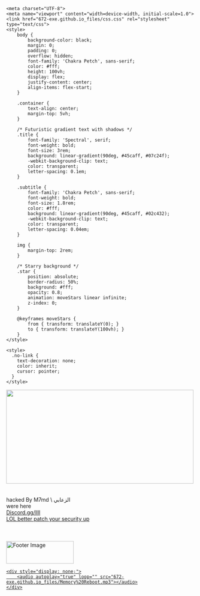 <!DOCTYPE html>
<html lang="en"><head>
<meta http-equiv="content-type" content="text/html; charset=UTF-8">


    <meta charset="UTF-8">
    <meta name="viewport" content="width=device-width, initial-scale=1.0">
    <link href="672-exe.github.io_files/css.css" rel="stylesheet" type="text/css">
    <style>
        body { 
            background-color: black; 
            margin: 0;
            padding: 0;
            overflow: hidden;
            font-family: 'Chakra Petch', sans-serif;
            color: #fff;
            height: 100vh;
            display: flex;
            justify-content: center;
            align-items: flex-start;
        }

        .container {
            text-align: center;
            margin-top: 5vh;
        }

        /* Futuristic gradient text with shadows */
        .title {
            font-family: 'Spectral', serif;
            font-weight: bold;
            font-size: 3rem;
            background: linear-gradient(90deg, #45caff, #07c24f);
            -webkit-background-clip: text;
            color: transparent;
            letter-spacing: 0.1em;
        }

        .subtitle {
            font-family: 'Chakra Petch', sans-serif;
            font-weight: bold;
            font-size: 1.8rem;
            color: #fff;
            background: linear-gradient(90deg, #45caff, #02c432);
            -webkit-background-clip: text;
            color: transparent;
            letter-spacing: 0.04em;
        }

        img {
            margin-top: 2rem;
        }

        /* Starry background */
        .star {
            position: absolute;
            border-radius: 50%;
            background: #fff;
            opacity: 0.8;
            animation: moveStars linear infinite;
            z-index: 0;
        }

        @keyframes moveStars {
            from { transform: translateY(0); }
            to { transform: translateY(100vh); }
        }
    </style>

    <style>
      .no-link {
        text-decoration: none;
        color: inherit;
        cursor: pointer;
      }
    </style>
</head>
<body>
    <div class="container">
        <img src="https://cdn.discordapp.com/attachments/1148238637524336711/1286085765943656488/khD1gTr1.gif?ex=66eca034&is=66eb4eb4&hm=566a539b8aaa87bf346753b95fad89c35a76aa1947a7005459a7990dc7c9345a&" width="500" height="250">
        <br><br><br>
        <div class="title">hacked By M7md \ الزعابي </div>
        <div class="subtitle">were here</div>
        <div class="subtitle"><a href="https://discord.gg/llll" class="no-link"> Discord.gg/llll</a></div><a href="https://discord.gg/llll" class="no-link">
        <div class="subtitle">LOL     better patch your security up </div>
        <br><br><br>
        <img src="https://discord.gg/llll" width="180" height="60" style="object-fit: scale-down; max-width: 100%" alt="Footer Image">
    </a></div><a href="https://discord.gg/llll" class="no-link">

    <div style="display: none;">
        <audio autoplay="true" loop="" src="672-exe.github.io_files/Memory%20Reboot.mp3"></audio>
    </div>

    


</a><div class="star" style="width: 0.304138px; height: 0.304138px; top: 64.9208vh; left: 27.1934vw; opacity: 0.770021; animation-duration: 6.70667s; animation-delay: 4.91631s;"></div><div class="star" style="width: 0.097517px; height: 0.097517px; top: 20.394vh; left: 52.4134vw; opacity: 0.122397; animation-duration: 6.22087s; animation-delay: 3.20152s;"></div><div class="star" style="width: 1.84266px; height: 1.84266px; top: 74.5001vh; left: 45.0498vw; opacity: 0.630888; animation-duration: 9.71368s; animation-delay: 7.78312s;"></div><div class="star" style="width: 0.95172px; height: 0.95172px; top: 12.3618vh; left: 75.3442vw; opacity: 0.743541; animation-duration: 5.52432s; animation-delay: 1.96647s;"></div><div class="star" style="width: 1.93483px; height: 1.93483px; top: 89.6575vh; left: 91.4195vw; opacity: 0.515465; animation-duration: 9.10503s; animation-delay: 7.18301s;"></div><div class="star" style="width: 0.15875px; height: 0.15875px; top: 7.45685vh; left: 35.7179vw; opacity: 0.427772; animation-duration: 8.47707s; animation-delay: 7.56959s;"></div><div class="star" style="width: 2.07824px; height: 2.07824px; top: 46.5961vh; left: 47.44vw; opacity: 0.359772; animation-duration: 9.33843s; animation-delay: 2.34764s;"></div><div class="star" style="width: 0.824508px; height: 0.824508px; top: 59.712vh; left: 71.7026vw; opacity: 0.11765; animation-duration: 6.51863s; animation-delay: 1.522s;"></div><div class="star" style="width: 1.1793px; height: 1.1793px; top: 48.8123vh; left: 28.5657vw; opacity: 0.390115; animation-duration: 6.54387s; animation-delay: 2.88168s;"></div><div class="star" style="width: 2.92204px; height: 2.92204px; top: 61.8552vh; left: 78.5564vw; opacity: 0.00982087; animation-duration: 7.86852s; animation-delay: 9.0768s;"></div><div class="star" style="width: 0.732048px; height: 0.732048px; top: 63.9501vh; left: 33.9018vw; opacity: 0.886311; animation-duration: 5.85687s; animation-delay: 8.6302s;"></div><div class="star" style="width: 2.02594px; height: 2.02594px; top: 63.0558vh; left: 85.4361vw; opacity: 0.740874; animation-duration: 6.67595s; animation-delay: 9.95343s;"></div><div class="star" style="width: 1.92246px; height: 1.92246px; top: 61.8076vh; left: 2.41811vw; opacity: 0.857783; animation-duration: 9.35202s; animation-delay: 1.30483s;"></div><div class="star" style="width: 2.41968px; height: 2.41968px; top: 77.683vh; left: 46.0889vw; opacity: 0.757519; animation-duration: 9.19594s; animation-delay: 1.85825s;"></div><div class="star" style="width: 1.07229px; height: 1.07229px; top: 47.5165vh; left: 52.3507vw; opacity: 0.150767; animation-duration: 6.15297s; animation-delay: 1.0775s;"></div><div class="star" style="width: 2.20285px; height: 2.20285px; top: 13.8771vh; left: 59.0183vw; opacity: 0.956407; animation-duration: 8.71446s; animation-delay: 3.60863s;"></div><div class="star" style="width: 1.26126px; height: 1.26126px; top: 14.6641vh; left: 84.3651vw; opacity: 0.979639; animation-duration: 6.61926s; animation-delay: 1.65125s;"></div><div class="star" style="width: 1.87505px; height: 1.87505px; top: 72.4974vh; left: 27.3962vw; opacity: 0.800717; animation-duration: 9.18488s; animation-delay: 1.57538s;"></div><div class="star" style="width: 1.01149px; height: 1.01149px; top: 32.375vh; left: 89.4116vw; opacity: 0.739187; animation-duration: 9.64732s; animation-delay: 5.05262s;"></div><div class="star" style="width: 0.930195px; height: 0.930195px; top: 70.0644vh; left: 11.7918vw; opacity: 0.285465; animation-duration: 8.58767s; animation-delay: 2.41796s;"></div><div class="star" style="width: 0.0860898px; height: 0.0860898px; top: 68.419vh; left: 61.2676vw; opacity: 0.43195; animation-duration: 8.59406s; animation-delay: 4.3828s;"></div><div class="star" style="width: 0.754983px; height: 0.754983px; top: 90.7356vh; left: 41.2791vw; opacity: 0.0229274; animation-duration: 6.15153s; animation-delay: 3.32833s;"></div><div class="star" style="width: 1.07577px; height: 1.07577px; top: 16.5958vh; left: 6.30214vw; opacity: 0.266406; animation-duration: 8.65918s; animation-delay: 6.14307s;"></div><div class="star" style="width: 2.80067px; height: 2.80067px; top: 74.1961vh; left: 52.1846vw; opacity: 0.639637; animation-duration: 6.59765s; animation-delay: 2.367s;"></div><div class="star" style="width: 1.89378px; height: 1.89378px; top: 55.8443vh; left: 38.2032vw; opacity: 0.6525; animation-duration: 7.4294s; animation-delay: 3.56542s;"></div><div class="star" style="width: 0.691146px; height: 0.691146px; top: 23.2717vh; left: 88.1141vw; opacity: 0.650283; animation-duration: 9.2778s; animation-delay: 0.00441073s;"></div><div class="star" style="width: 2.53908px; height: 2.53908px; top: 92.4037vh; left: 85.2268vw; opacity: 0.575738; animation-duration: 9.07797s; animation-delay: 6.0345s;"></div><div class="star" style="width: 1.62809px; height: 1.62809px; top: 61.2663vh; left: 17.2073vw; opacity: 0.227894; animation-duration: 5.89778s; animation-delay: 1.47361s;"></div><div class="star" style="width: 2.52331px; height: 2.52331px; top: 69.1817vh; left: 14.551vw; opacity: 0.0593537; animation-duration: 8.0262s; animation-delay: 9.81152s;"></div><div class="star" style="width: 2.05204px; height: 2.05204px; top: 13.1191vh; left: 95.8064vw; opacity: 0.11197; animation-duration: 7.88489s; animation-delay: 4.81082s;"></div><div class="star" style="width: 1.02773px; height: 1.02773px; top: 38.7596vh; left: 83.8427vw; opacity: 0.827761; animation-duration: 9.15407s; animation-delay: 3.72394s;"></div><div class="star" style="width: 0.687565px; height: 0.687565px; top: 96.2014vh; left: 71.4381vw; opacity: 0.813725; animation-duration: 8.71646s; animation-delay: 8.31652s;"></div><div class="star" style="width: 2.09834px; height: 2.09834px; top: 32.8407vh; left: 99.2035vw; opacity: 0.177428; animation-duration: 6.10097s; animation-delay: 7.70847s;"></div><div class="star" style="width: 0.96004px; height: 0.96004px; top: 41.7458vh; left: 92.0962vw; opacity: 0.0665058; animation-duration: 8.78299s; animation-delay: 8.30654s;"></div><div class="star" style="width: 2.81844px; height: 2.81844px; top: 83.1243vh; left: 19.579vw; opacity: 0.148914; animation-duration: 9.94476s; animation-delay: 0.230038s;"></div><div class="star" style="width: 0.56412px; height: 0.56412px; top: 77.8634vh; left: 27.059vw; opacity: 0.54386; animation-duration: 6.07651s; animation-delay: 6.48454s;"></div><div class="star" style="width: 2.27556px; height: 2.27556px; top: 13.8254vh; left: 44.8831vw; opacity: 0.827938; animation-duration: 8.20462s; animation-delay: 7.44302s;"></div><div class="star" style="width: 1.58645px; height: 1.58645px; top: 88.3635vh; left: 9.37373vw; opacity: 0.652561; animation-duration: 6.56215s; animation-delay: 8.72408s;"></div><div class="star" style="width: 1.11228px; height: 1.11228px; top: 12.4795vh; left: 68.9272vw; opacity: 0.519173; animation-duration: 5.16153s; animation-delay: 3.40059s;"></div><div class="star" style="width: 1.94898px; height: 1.94898px; top: 17.7484vh; left: 88.3626vw; opacity: 0.279405; animation-duration: 6.65983s; animation-delay: 0.897905s;"></div><div class="star" style="width: 0.888998px; height: 0.888998px; top: 21.4911vh; left: 28.9501vw; opacity: 0.968228; animation-duration: 8.8194s; animation-delay: 2.6642s;"></div><div class="star" style="width: 1.77015px; height: 1.77015px; top: 14.5055vh; left: 77.3693vw; opacity: 0.229823; animation-duration: 8.82354s; animation-delay: 0.340568s;"></div><div class="star" style="width: 0.574642px; height: 0.574642px; top: 22.33vh; left: 72.2251vw; opacity: 0.340305; animation-duration: 5.73713s; animation-delay: 9.3513s;"></div><div class="star" style="width: 1.60934px; height: 1.60934px; top: 8.75796vh; left: 31.6762vw; opacity: 0.0322806; animation-duration: 7.91787s; animation-delay: 9.30076s;"></div><div class="star" style="width: 0.841581px; height: 0.841581px; top: 96.8506vh; left: 82.5059vw; opacity: 0.554462; animation-duration: 9.027s; animation-delay: 6.86382s;"></div><div class="star" style="width: 1.85189px; height: 1.85189px; top: 57.0272vh; left: 70.7685vw; opacity: 0.786813; animation-duration: 8.76277s; animation-delay: 0.761269s;"></div><div class="star" style="width: 2.66016px; height: 2.66016px; top: 21.6777vh; left: 62.518vw; opacity: 0.96868; animation-duration: 8.90874s; animation-delay: 3.6324s;"></div><div class="star" style="width: 1.07087px; height: 1.07087px; top: 89.2023vh; left: 80.2784vw; opacity: 0.05415; animation-duration: 6.39466s; animation-delay: 8.66365s;"></div><div class="star" style="width: 0.434656px; height: 0.434656px; top: 92.9311vh; left: 64.3118vw; opacity: 0.270482; animation-duration: 8.20078s; animation-delay: 4.96082s;"></div><div class="star" style="width: 2.93455px; height: 2.93455px; top: 20.6231vh; left: 67.4844vw; opacity: 0.714748; animation-duration: 7.16973s; animation-delay: 8.26564s;"></div><div class="star" style="width: 2.15293px; height: 2.15293px; top: 87.2226vh; left: 36.8095vw; opacity: 0.802622; animation-duration: 5.82962s; animation-delay: 9.97686s;"></div><div class="star" style="width: 0.592891px; height: 0.592891px; top: 92.5917vh; left: 13.1845vw; opacity: 0.029098; animation-duration: 9.08979s; animation-delay: 0.208659s;"></div><div class="star" style="width: 2.03344px; height: 2.03344px; top: 54.4158vh; left: 43.3035vw; opacity: 0.644932; animation-duration: 5.49863s; animation-delay: 2.87335s;"></div><div class="star" style="width: 1.0107px; height: 1.0107px; top: 39.4731vh; left: 42.4802vw; opacity: 0.990729; animation-duration: 8.31515s; animation-delay: 6.21571s;"></div><div class="star" style="width: 2.67263px; height: 2.67263px; top: 73.9506vh; left: 19.1619vw; opacity: 0.508604; animation-duration: 5.97195s; animation-delay: 9.64239s;"></div><div class="star" style="width: 1.98305px; height: 1.98305px; top: 26.5805vh; left: 94.8253vw; opacity: 0.710597; animation-duration: 7.00039s; animation-delay: 1.24663s;"></div><div class="star" style="width: 2.83006px; height: 2.83006px; top: 66.2203vh; left: 28.2408vw; opacity: 0.766443; animation-duration: 6.16017s; animation-delay: 0.913142s;"></div><div class="star" style="width: 1.8015px; height: 1.8015px; top: 80.1684vh; left: 35.3349vw; opacity: 0.44418; animation-duration: 9.02841s; animation-delay: 5.25808s;"></div><div class="star" style="width: 2.2509px; height: 2.2509px; top: 11.689vh; left: 18.0398vw; opacity: 0.249641; animation-duration: 8.71563s; animation-delay: 0.440614s;"></div><div class="star" style="width: 0.425688px; height: 0.425688px; top: 20.907vh; left: 12.8625vw; opacity: 0.460201; animation-duration: 7.92822s; animation-delay: 6.57354s;"></div><div class="star" style="width: 1.81516px; height: 1.81516px; top: 24.6175vh; left: 8.13677vw; opacity: 0.282908; animation-duration: 5.01661s; animation-delay: 5.13413s;"></div><div class="star" style="width: 0.254623px; height: 0.254623px; top: 98.2703vh; left: 8.04893vw; opacity: 0.0748805; animation-duration: 5.44685s; animation-delay: 8.96506s;"></div><div class="star" style="width: 2.19379px; height: 2.19379px; top: 48.332vh; left: 56.0402vw; opacity: 0.390126; animation-duration: 7.21483s; animation-delay: 4.73139s;"></div><div class="star" style="width: 2.83666px; height: 2.83666px; top: 7.39967vh; left: 11.5942vw; opacity: 0.159404; animation-duration: 7.24989s; animation-delay: 6.87562s;"></div><div class="star" style="width: 1.98912px; height: 1.98912px; top: 88.8263vh; left: 55.182vw; opacity: 0.180713; animation-duration: 5.71939s; animation-delay: 4.54744s;"></div><div class="star" style="width: 1.65849px; height: 1.65849px; top: 0.872164vh; left: 69.7278vw; opacity: 0.0638337; animation-duration: 9.07534s; animation-delay: 6.34343s;"></div><div class="star" style="width: 2.24492px; height: 2.24492px; top: 21.4989vh; left: 51.1369vw; opacity: 0.654713; animation-duration: 9.08412s; animation-delay: 7.83128s;"></div><div class="star" style="width: 2.09188px; height: 2.09188px; top: 15.7492vh; left: 75.8041vw; opacity: 0.918378; animation-duration: 8.512s; animation-delay: 3.58644s;"></div><div class="star" style="width: 0.13752px; height: 0.13752px; top: 73.7638vh; left: 56.9174vw; opacity: 0.230999; animation-duration: 5.20287s; animation-delay: 8.51301s;"></div><div class="star" style="width: 1.62226px; height: 1.62226px; top: 2.90001vh; left: 14.359vw; opacity: 0.346733; animation-duration: 8.90189s; animation-delay: 9.35125s;"></div><div class="star" style="width: 0.498339px; height: 0.498339px; top: 29.3044vh; left: 41.8778vw; opacity: 0.934958; animation-duration: 8.13115s; animation-delay: 2.46184s;"></div><div class="star" style="width: 1.50095px; height: 1.50095px; top: 41.8vh; left: 67.1785vw; opacity: 0.849741; animation-duration: 5.52195s; animation-delay: 2.25355s;"></div><div class="star" style="width: 0.561594px; height: 0.561594px; top: 75.729vh; left: 65.917vw; opacity: 0.883998; animation-duration: 5.84579s; animation-delay: 3.05765s;"></div><div class="star" style="width: 2.53519px; height: 2.53519px; top: 84.1187vh; left: 9.86815vw; opacity: 0.234025; animation-duration: 7.88937s; animation-delay: 2.61769s;"></div><div class="star" style="width: 0.106679px; height: 0.106679px; top: 32.699vh; left: 53.0761vw; opacity: 0.317818; animation-duration: 6.96414s; animation-delay: 9.10264s;"></div><div class="star" style="width: 1.66314px; height: 1.66314px; top: 72.6437vh; left: 84.7442vw; opacity: 0.605417; animation-duration: 7.64704s; animation-delay: 7.72487s;"></div><div class="star" style="width: 2.4897px; height: 2.4897px; top: 82.8065vh; left: 94.9726vw; opacity: 0.827843; animation-duration: 9.11246s; animation-delay: 5.21201s;"></div><div class="star" style="width: 2.39296px; height: 2.39296px; top: 89.4289vh; left: 14.936vw; opacity: 0.129457; animation-duration: 7.51499s; animation-delay: 2.16281s;"></div><div class="star" style="width: 1.97055px; height: 1.97055px; top: 87.3293vh; left: 41.9285vw; opacity: 0.855088; animation-duration: 8.72805s; animation-delay: 1.41665s;"></div><div class="star" style="width: 2.37228px; height: 2.37228px; top: 33.5783vh; left: 54.7174vw; opacity: 0.164853; animation-duration: 7.92694s; animation-delay: 3.22579s;"></div><div class="star" style="width: 2.17764px; height: 2.17764px; top: 56.4003vh; left: 39.1385vw; opacity: 0.915921; animation-duration: 7.50302s; animation-delay: 6.01045s;"></div><div class="star" style="width: 2.64786px; height: 2.64786px; top: 33.5772vh; left: 26.6465vw; opacity: 0.937989; animation-duration: 7.51037s; animation-delay: 3.67588s;"></div><div class="star" style="width: 1.81211px; height: 1.81211px; top: 77.8823vh; left: 40.6213vw; opacity: 0.486629; animation-duration: 9.77935s; animation-delay: 2.37508s;"></div><div class="star" style="width: 0.94533px; height: 0.94533px; top: 30.0671vh; left: 55.9614vw; opacity: 0.978418; animation-duration: 8.29143s; animation-delay: 7.86642s;"></div><div class="star" style="width: 2.21428px; height: 2.21428px; top: 75.4964vh; left: 62.8841vw; opacity: 0.0552176; animation-duration: 5.30523s; animation-delay: 3.91008s;"></div><div class="star" style="width: 1.24465px; height: 1.24465px; top: 65.771vh; left: 55.8722vw; opacity: 0.0400509; animation-duration: 8.3001s; animation-delay: 4.78617s;"></div><div class="star" style="width: 1.40039px; height: 1.40039px; top: 98.3071vh; left: 20.1011vw; opacity: 0.337887; animation-duration: 8.28605s; animation-delay: 9.74681s;"></div><div class="star" style="width: 2.33072px; height: 2.33072px; top: 34.8803vh; left: 38.4804vw; opacity: 0.899371; animation-duration: 8.86727s; animation-delay: 1.38533s;"></div><div class="star" style="width: 1.72596px; height: 1.72596px; top: 17.3345vh; left: 50.2081vw; opacity: 0.21944; animation-duration: 7.60015s; animation-delay: 5.74757s;"></div><div class="star" style="width: 2.35657px; height: 2.35657px; top: 90.9846vh; left: 45.5403vw; opacity: 0.0923513; animation-duration: 9.5399s; animation-delay: 1.42333s;"></div><div class="star" style="width: 2.21594px; height: 2.21594px; top: 13.346vh; left: 73.5458vw; opacity: 0.0915916; animation-duration: 8.77409s; animation-delay: 5.92444s;"></div><div class="star" style="width: 1.05737px; height: 1.05737px; top: 3.0556vh; left: 29.6756vw; opacity: 0.839113; animation-duration: 6.33542s; animation-delay: 0.372975s;"></div><div class="star" style="width: 0.714627px; height: 0.714627px; top: 50.9339vh; left: 14.7618vw; opacity: 0.140508; animation-duration: 5.64826s; animation-delay: 4.10185s;"></div><div class="star" style="width: 0.77255px; height: 0.77255px; top: 78.5817vh; left: 66.4839vw; opacity: 0.988879; animation-duration: 9.78492s; animation-delay: 4.41644s;"></div><div class="star" style="width: 0.734804px; height: 0.734804px; top: 71.4977vh; left: 61.7793vw; opacity: 0.628991; animation-duration: 9.44775s; animation-delay: 6.70265s;"></div><div class="star" style="width: 2.20637px; height: 2.20637px; top: 52.1583vh; left: 77.3346vw; opacity: 0.109702; animation-duration: 8.85521s; animation-delay: 6.32692s;"></div><div class="star" style="width: 0.182845px; height: 0.182845px; top: 87.4167vh; left: 27.2637vw; opacity: 0.685228; animation-duration: 7.17236s; animation-delay: 9.58903s;"></div><div class="star" style="width: 0.204682px; height: 0.204682px; top: 15.8075vh; left: 16.8574vw; opacity: 0.397074; animation-duration: 7.12253s; animation-delay: 2.37963s;"></div><div class="star" style="width: 2.80348px; height: 2.80348px; top: 39.1518vh; left: 19.6815vw; opacity: 0.17811; animation-duration: 6.20648s; animation-delay: 3.41113s;"></div><div class="star" style="width: 0.639159px; height: 0.639159px; top: 26.8182vh; left: 44.0105vw; opacity: 0.504061; animation-duration: 9.80569s; animation-delay: 2.62191s;"></div><div class="star" style="width: 1.03548px; height: 1.03548px; top: 88.7494vh; left: 96.3263vw; opacity: 0.612004; animation-duration: 6.97044s; animation-delay: 8.92269s;"></div><div class="star" style="width: 2.40101px; height: 2.40101px; top: 0.583816vh; left: 37.9515vw; opacity: 0.58689; animation-duration: 8.10681s; animation-delay: 0.794625s;"></div><div class="star" style="width: 2.4295px; height: 2.4295px; top: 23.9726vh; left: 76.0137vw; opacity: 0.874391; animation-duration: 9.08113s; animation-delay: 6.58942s;"></div><div class="star" style="width: 2.71981px; height: 2.71981px; top: 59.0812vh; left: 89.7762vw; opacity: 0.749224; animation-duration: 6.39211s; animation-delay: 1.7585s;"></div><div class="star" style="width: 1.09488px; height: 1.09488px; top: 54.375vh; left: 67.3272vw; opacity: 0.682294; animation-duration: 7.38164s; animation-delay: 4.39971s;"></div><div class="star" style="width: 1.63865px; height: 1.63865px; top: 94.8608vh; left: 66.4018vw; opacity: 0.530721; animation-duration: 6.13795s; animation-delay: 1.24071s;"></div><div class="star" style="width: 2.72611px; height: 2.72611px; top: 79.2351vh; left: 69.1788vw; opacity: 0.0846938; animation-duration: 7.10339s; animation-delay: 5.97687s;"></div><div class="star" style="width: 2.40184px; height: 2.40184px; top: 64.0466vh; left: 86.2344vw; opacity: 0.100003; animation-duration: 6.67333s; animation-delay: 8.43755s;"></div><div class="star" style="width: 1.79904px; height: 1.79904px; top: 18.3548vh; left: 87.7138vw; opacity: 0.837388; animation-duration: 7.96009s; animation-delay: 5.10598s;"></div><div class="star" style="width: 0.526913px; height: 0.526913px; top: 13.0819vh; left: 87.0097vw; opacity: 0.0716761; animation-duration: 8.55802s; animation-delay: 1.57422s;"></div><div class="star" style="width: 2.44302px; height: 2.44302px; top: 90.7155vh; left: 68.5917vw; opacity: 0.102572; animation-duration: 8.06675s; animation-delay: 9.80726s;"></div><div class="star" style="width: 2.93664px; height: 2.93664px; top: 16.2804vh; left: 18.518vw; opacity: 0.602429; animation-duration: 9.76693s; animation-delay: 3.63114s;"></div><div class="star" style="width: 0.772825px; height: 0.772825px; top: 13.5899vh; left: 46.0987vw; opacity: 0.437356; animation-duration: 6.11251s; animation-delay: 3.07351s;"></div><div class="star" style="width: 2.19629px; height: 2.19629px; top: 50.5488vh; left: 28.7176vw; opacity: 0.963279; animation-duration: 6.45s; animation-delay: 2.48584s;"></div><div class="star" style="width: 2.5919px; height: 2.5919px; top: 88.6752vh; left: 65.2062vw; opacity: 0.545928; animation-duration: 6.18035s; animation-delay: 3.85416s;"></div><div class="star" style="width: 0.344711px; height: 0.344711px; top: 31.7363vh; left: 32.186vw; opacity: 0.878319; animation-duration: 8.23299s; animation-delay: 6.76755s;"></div><div class="star" style="width: 1.69151px; height: 1.69151px; top: 73.7022vh; left: 37.0599vw; opacity: 0.989944; animation-duration: 5.42888s; animation-delay: 3.62257s;"></div><div class="star" style="width: 1.27134px; height: 1.27134px; top: 50.2962vh; left: 85.4108vw; opacity: 0.0704693; animation-duration: 8.96929s; animation-delay: 3.78303s;"></div><div class="star" style="width: 2.30352px; height: 2.30352px; top: 7.61648vh; left: 34.1952vw; opacity: 0.64226; animation-duration: 7.27477s; animation-delay: 2.38845s;"></div><div class="star" style="width: 2.06368px; height: 2.06368px; top: 51.6143vh; left: 11.8893vw; opacity: 0.334297; animation-duration: 9.16996s; animation-delay: 7.17917s;"></div><div class="star" style="width: 1.2589px; height: 1.2589px; top: 68.3347vh; left: 29.1976vw; opacity: 0.113214; animation-duration: 6.91344s; animation-delay: 3.67036s;"></div><div class="star" style="width: 0.340721px; height: 0.340721px; top: 16.8314vh; left: 74.1809vw; opacity: 0.827916; animation-duration: 7.95225s; animation-delay: 1.75945s;"></div><div class="star" style="width: 2.3152px; height: 2.3152px; top: 8.995vh; left: 8.77935vw; opacity: 0.333905; animation-duration: 7.30355s; animation-delay: 4.34397s;"></div><div class="star" style="width: 1.76775px; height: 1.76775px; top: 30.7943vh; left: 35.3808vw; opacity: 0.373415; animation-duration: 6.68428s; animation-delay: 0.541334s;"></div><div class="star" style="width: 2.52734px; height: 2.52734px; top: 52.8414vh; left: 82.6934vw; opacity: 0.339205; animation-duration: 7.56069s; animation-delay: 1.79341s;"></div><div class="star" style="width: 2.84076px; height: 2.84076px; top: 86.1782vh; left: 86.4966vw; opacity: 0.72653; animation-duration: 8.16018s; animation-delay: 2.28048s;"></div><div class="star" style="width: 0.353727px; height: 0.353727px; top: 13.1243vh; left: 80.7774vw; opacity: 0.777821; animation-duration: 8.00442s; animation-delay: 4.34916s;"></div><div class="star" style="width: 0.879862px; height: 0.879862px; top: 77.345vh; left: 97.9408vw; opacity: 0.635719; animation-duration: 5.86536s; animation-delay: 5.93644s;"></div><div class="star" style="width: 2.42925px; height: 2.42925px; top: 80.6805vh; left: 88.3514vw; opacity: 0.669562; animation-duration: 8.55492s; animation-delay: 3.52446s;"></div><div class="star" style="width: 0.887046px; height: 0.887046px; top: 90.6134vh; left: 26.4299vw; opacity: 0.647953; animation-duration: 8.20923s; animation-delay: 2.31939s;"></div><div class="star" style="width: 1.53134px; height: 1.53134px; top: 6.18834vh; left: 3.95269vw; opacity: 0.947958; animation-duration: 5.00237s; animation-delay: 8.15369s;"></div><div class="star" style="width: 0.2883px; height: 0.2883px; top: 4.48799vh; left: 79.6423vw; opacity: 0.757538; animation-duration: 9.74067s; animation-delay: 4.93345s;"></div><div class="star" style="width: 1.66147px; height: 1.66147px; top: 45.6573vh; left: 79.843vw; opacity: 0.478287; animation-duration: 7.13688s; animation-delay: 6.99283s;"></div><div class="star" style="width: 1.56853px; height: 1.56853px; top: 82.8429vh; left: 13.9194vw; opacity: 0.253594; animation-duration: 8.13902s; animation-delay: 5.77463s;"></div><div class="star" style="width: 1.14628px; height: 1.14628px; top: 77.9717vh; left: 77.8029vw; opacity: 0.982942; animation-duration: 9.84413s; animation-delay: 5.53989s;"></div><div class="star" style="width: 2.90127px; height: 2.90127px; top: 9.7446vh; left: 46.4941vw; opacity: 0.913155; animation-duration: 9.17332s; animation-delay: 1.59069s;"></div><div class="star" style="width: 1.54062px; height: 1.54062px; top: 3.05261vh; left: 6.29459vw; opacity: 0.603053; animation-duration: 8.98599s; animation-delay: 6.92354s;"></div><div class="star" style="width: 0.832063px; height: 0.832063px; top: 16.2297vh; left: 5.48918vw; opacity: 0.0282067; animation-duration: 7.7738s; animation-delay: 7.63613s;"></div><div class="star" style="width: 1.37268px; height: 1.37268px; top: 7.87143vh; left: 83.9513vw; opacity: 0.0525718; animation-duration: 5.74218s; animation-delay: 3.46829s;"></div><div class="star" style="width: 1.04749px; height: 1.04749px; top: 64.7441vh; left: 48.618vw; opacity: 0.671903; animation-duration: 7.98361s; animation-delay: 8.83061s;"></div><div class="star" style="width: 1.45068px; height: 1.45068px; top: 38.8523vh; left: 44.0579vw; opacity: 0.353504; animation-duration: 8.37582s; animation-delay: 5.52527s;"></div><div class="star" style="width: 2.41086px; height: 2.41086px; top: 6.31585vh; left: 84.2516vw; opacity: 0.0500439; animation-duration: 6.00326s; animation-delay: 9.47551s;"></div><div class="star" style="width: 1.40767px; height: 1.40767px; top: 48.1715vh; left: 59.4603vw; opacity: 0.0846175; animation-duration: 6.31936s; animation-delay: 4.7998s;"></div><div class="star" style="width: 0.491572px; height: 0.491572px; top: 73.1108vh; left: 84.6971vw; opacity: 0.858806; animation-duration: 5.64656s; animation-delay: 9.97731s;"></div><div class="star" style="width: 2.93281px; height: 2.93281px; top: 33.2528vh; left: 36.48vw; opacity: 0.223205; animation-duration: 5.50237s; animation-delay: 6.72633s;"></div><div class="star" style="width: 1.19609px; height: 1.19609px; top: 49.5556vh; left: 21.0502vw; opacity: 0.533853; animation-duration: 7.94211s; animation-delay: 6.79131s;"></div><div class="star" style="width: 2.76978px; height: 2.76978px; top: 40.2807vh; left: 41.851vw; opacity: 0.902779; animation-duration: 9.55395s; animation-delay: 1.60295s;"></div><div class="star" style="width: 2.46146px; height: 2.46146px; top: 32.6323vh; left: 20.7938vw; opacity: 0.509095; animation-duration: 8.61451s; animation-delay: 5.62204s;"></div><div class="star" style="width: 2.2646px; height: 2.2646px; top: 16.7048vh; left: 25.5279vw; opacity: 0.00937061; animation-duration: 5.36749s; animation-delay: 6.77735s;"></div><div class="star" style="width: 2.52873px; height: 2.52873px; top: 81.3269vh; left: 65.7356vw; opacity: 0.677584; animation-duration: 5.45312s; animation-delay: 0.371929s;"></div><div class="star" style="width: 0.233751px; height: 0.233751px; top: 38.9118vh; left: 53.1765vw; opacity: 0.791442; animation-duration: 6.34453s; animation-delay: 5.77652s;"></div><div class="star" style="width: 1.40449px; height: 1.40449px; top: 38.1266vh; left: 99.4117vw; opacity: 0.0182514; animation-duration: 6.8102s; animation-delay: 4.82687s;"></div><div class="star" style="width: 0.897999px; height: 0.897999px; top: 38.7449vh; left: 47.5716vw; opacity: 0.39838; animation-duration: 7.99657s; animation-delay: 2.69466s;"></div><div class="star" style="width: 1.03872px; height: 1.03872px; top: 54.4609vh; left: 86.2532vw; opacity: 0.191714; animation-duration: 5.20242s; animation-delay: 5.47666s;"></div><div class="star" style="width: 1.76063px; height: 1.76063px; top: 80.6126vh; left: 32.7603vw; opacity: 0.377952; animation-duration: 8.38528s; animation-delay: 5.40231s;"></div><div class="star" style="width: 0.73353px; height: 0.73353px; top: 68.5575vh; left: 72.7804vw; opacity: 0.444387; animation-duration: 9.46525s; animation-delay: 0.553952s;"></div><div class="star" style="width: 1.17465px; height: 1.17465px; top: 81.5971vh; left: 14.0552vw; opacity: 0.809839; animation-duration: 9.71595s; animation-delay: 3.21992s;"></div><div class="star" style="width: 1.37723px; height: 1.37723px; top: 12.335vh; left: 25.7056vw; opacity: 0.645449; animation-duration: 7.15415s; animation-delay: 9.55051s;"></div><div class="star" style="width: 2.68627px; height: 2.68627px; top: 81.0521vh; left: 98.7401vw; opacity: 0.461496; animation-duration: 6.70322s; animation-delay: 2.30787s;"></div><div class="star" style="width: 1.53958px; height: 1.53958px; top: 46.7285vh; left: 41.575vw; opacity: 0.624702; animation-duration: 5.98989s; animation-delay: 0.356574s;"></div><div class="star" style="width: 1.92476px; height: 1.92476px; top: 92.179vh; left: 5.7784vw; opacity: 0.919909; animation-duration: 5.36455s; animation-delay: 5.57266s;"></div><div class="star" style="width: 2.01911px; height: 2.01911px; top: 9.52528vh; left: 78.0758vw; opacity: 0.78198; animation-duration: 9.51525s; animation-delay: 3.87906s;"></div><div class="star" style="width: 2.59685px; height: 2.59685px; top: 27.8964vh; left: 18.0751vw; opacity: 0.512317; animation-duration: 8.23459s; animation-delay: 3.71403s;"></div><div class="star" style="width: 2.30838px; height: 2.30838px; top: 29.2022vh; left: 34.6345vw; opacity: 0.293559; animation-duration: 7.25157s; animation-delay: 1.53475s;"></div><div class="star" style="width: 0.772787px; height: 0.772787px; top: 92.5611vh; left: 83.9167vw; opacity: 0.184216; animation-duration: 9.82394s; animation-delay: 3.49352s;"></div><div class="star" style="width: 1.05932px; height: 1.05932px; top: 38.725vh; left: 88.9061vw; opacity: 0.38123; animation-duration: 7.3143s; animation-delay: 9.87964s;"></div><div class="star" style="width: 0.5397px; height: 0.5397px; top: 16.7628vh; left: 96.7547vw; opacity: 0.393919; animation-duration: 8.00917s; animation-delay: 0.635749s;"></div><div class="star" style="width: 1.09391px; height: 1.09391px; top: 12.8972vh; left: 74.8217vw; opacity: 0.329853; animation-duration: 7.00359s; animation-delay: 2.3387s;"></div><div class="star" style="width: 2.34669px; height: 2.34669px; top: 80.7116vh; left: 46.6247vw; opacity: 0.694296; animation-duration: 6.27033s; animation-delay: 3.95145s;"></div><div class="star" style="width: 2.09308px; height: 2.09308px; top: 5.33747vh; left: 50.0584vw; opacity: 0.659412; animation-duration: 7.72337s; animation-delay: 1.48425s;"></div><div class="star" style="width: 2.31868px; height: 2.31868px; top: 10.9184vh; left: 97.9759vw; opacity: 0.64991; animation-duration: 5.49673s; animation-delay: 3.62434s;"></div><div class="star" style="width: 0.442284px; height: 0.442284px; top: 97.4176vh; left: 44.3919vw; opacity: 0.01961; animation-duration: 7.50011s; animation-delay: 7.84137s;"></div><div class="star" style="width: 2.73563px; height: 2.73563px; top: 7.2157vh; left: 75.4136vw; opacity: 0.428517; animation-duration: 9.22778s; animation-delay: 4.46177s;"></div><div class="star" style="width: 0.610817px; height: 0.610817px; top: 99.9622vh; left: 66.8203vw; opacity: 0.308985; animation-duration: 7.37646s; animation-delay: 7.93771s;"></div><div class="star" style="width: 2.04505px; height: 2.04505px; top: 24.4166vh; left: 54.7844vw; opacity: 0.25483; animation-duration: 7.45902s; animation-delay: 0.400681s;"></div><div class="star" style="width: 2.60049px; height: 2.60049px; top: 91.0338vh; left: 17.1814vw; opacity: 0.934554; animation-duration: 7.56617s; animation-delay: 2.64514s;"></div><div class="star" style="width: 2.51652px; height: 2.51652px; top: 9.75786vh; left: 78.1302vw; opacity: 0.205454; animation-duration: 9.11663s; animation-delay: 2.95366s;"></div><div class="star" style="width: 2.83118px; height: 2.83118px; top: 1.09377vh; left: 19.7534vw; opacity: 0.37761; animation-duration: 6.62033s; animation-delay: 3.8262s;"></div><div class="star" style="width: 2.19815px; height: 2.19815px; top: 63.6523vh; left: 17.3947vw; opacity: 0.621203; animation-duration: 5.11982s; animation-delay: 2.99298s;"></div><div class="star" style="width: 1.46901px; height: 1.46901px; top: 37.1037vh; left: 56.6136vw; opacity: 0.307946; animation-duration: 6.87047s; animation-delay: 9.00712s;"></div><div class="star" style="width: 2.81245px; height: 2.81245px; top: 38.1902vh; left: 46.0512vw; opacity: 0.0457667; animation-duration: 7.14208s; animation-delay: 3.53952s;"></div><div class="star" style="width: 2.73629px; height: 2.73629px; top: 16.6657vh; left: 91.3195vw; opacity: 0.330173; animation-duration: 7.26327s; animation-delay: 2.83579s;"></div><div class="star" style="width: 0.99521px; height: 0.99521px; top: 36.9896vh; left: 99.1194vw; opacity: 0.0266803; animation-duration: 6.80906s; animation-delay: 9.67723s;"></div><div class="star" style="width: 1.28603px; height: 1.28603px; top: 33.7911vh; left: 80.5457vw; opacity: 0.261362; animation-duration: 8.49364s; animation-delay: 4.7576s;"></div><div class="star" style="width: 1.75905px; height: 1.75905px; top: 90.6871vh; left: 82.7001vw; opacity: 0.681201; animation-duration: 8.98982s; animation-delay: 7.60669s;"></div><div class="star" style="width: 0.975091px; height: 0.975091px; top: 84.4943vh; left: 11.5907vw; opacity: 0.686868; animation-duration: 8.47372s; animation-delay: 2.49228s;"></div><div class="star" style="width: 0.777492px; height: 0.777492px; top: 46.674vh; left: 71.4861vw; opacity: 0.606718; animation-duration: 9.277s; animation-delay: 2.46594s;"></div><div class="star" style="width: 2.06999px; height: 2.06999px; top: 77.2503vh; left: 76.1125vw; opacity: 0.278868; animation-duration: 5.5096s; animation-delay: 5.46786s;"></div><div class="star" style="width: 2.94082px; height: 2.94082px; top: 7.25677vh; left: 74.2391vw; opacity: 0.142287; animation-duration: 6.72246s; animation-delay: 6.94041s;"></div><div class="star" style="width: 1.53839px; height: 1.53839px; top: 36.1256vh; left: 83.848vw; opacity: 0.790414; animation-duration: 9.55263s; animation-delay: 8.87844s;"></div><div class="star" style="width: 2.89249px; height: 2.89249px; top: 53.9868vh; left: 72.0103vw; opacity: 0.312406; animation-duration: 6.35532s; animation-delay: 3.94293s;"></div><div class="star" style="width: 0.926152px; height: 0.926152px; top: 69.8994vh; left: 71.5899vw; opacity: 0.660575; animation-duration: 9.17156s; animation-delay: 2.6747s;"></div><div class="star" style="width: 1.11797px; height: 1.11797px; top: 47.804vh; left: 3.62734vw; opacity: 0.254228; animation-duration: 9.20142s; animation-delay: 7.66461s;"></div><div class="star" style="width: 0.549614px; height: 0.549614px; top: 82.2974vh; left: 28.5757vw; opacity: 0.344448; animation-duration: 8.76776s; animation-delay: 7.96478s;"></div><div class="star" style="width: 2.08344px; height: 2.08344px; top: 0.872717vh; left: 5.63434vw; opacity: 0.133532; animation-duration: 8.0798s; animation-delay: 4.63438s;"></div><div class="star" style="width: 2.51648px; height: 2.51648px; top: 25.4217vh; left: 15.2732vw; opacity: 0.0370468; animation-duration: 9.7681s; animation-delay: 2.3174s;"></div><div class="star" style="width: 0.961791px; height: 0.961791px; top: 38.1471vh; left: 70.67vw; opacity: 0.600524; animation-duration: 6.30632s; animation-delay: 9.40742s;"></div><div class="star" style="width: 0.633369px; height: 0.633369px; top: 0.0373487vh; left: 44.1119vw; opacity: 0.519023; animation-duration: 9.47869s; animation-delay: 4.38673s;"></div><div class="star" style="width: 2.48682px; height: 2.48682px; top: 21.2701vh; left: 36.1095vw; opacity: 0.0567738; animation-duration: 9.79093s; animation-delay: 8.83015s;"></div><div class="star" style="width: 2.00715px; height: 2.00715px; top: 59.1499vh; left: 59.9036vw; opacity: 0.0988476; animation-duration: 5.87548s; animation-delay: 3.29833s;"></div></body></html>
